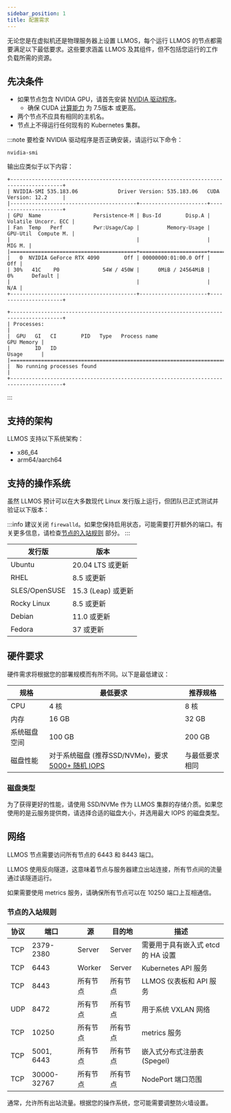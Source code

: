 ```yaml
---
sidebar_position: 1
title: 配置需求
---
```


无论您是在虚拟机还是物理服务器上设置 LLMOS，每个运行 LLMOS 的节点都需要满足以下最低要求。这些要求涵盖 LLMOS 及其组件，但不包括您运行的工作负载所需的资源。

## 先决条件

- 如果节点包含 NVIDIA GPU，请首先安装 [NVIDIA 驱动程序](https://docs.nvidia.com/datacenter/tesla/driver-installation-guide/index.html)。
    - 确保 CUDA [计算能力](https://developer.nvidia.com/cuda-gpus) 为 7.5版本 或更高。
- 两个节点不应具有相同的主机名。
- 节点上不得运行任何现有的 Kubernetes 集群。

:::note
要检查 NVIDIA 驱动程序是否正确安装，请运行以下命令：
```shell
nvidia-smi
```
输出应类似于以下内容：
```
+---------------------------------------------------------------------------------------+
| NVIDIA-SMI 535.183.06             Driver Version: 535.183.06   CUDA Version: 12.2     |
|-----------------------------------------+----------------------+----------------------+
| GPU  Name                 Persistence-M | Bus-Id        Disp.A | Volatile Uncorr. ECC |
| Fan  Temp   Perf          Pwr:Usage/Cap |         Memory-Usage | GPU-Util  Compute M. |
|                                         |                      |               MIG M. |
|=========================================+======================+======================|
|   0  NVIDIA GeForce RTX 4090        Off | 00000000:01:00.0 Off |                  Off |
| 30%   41C    P0              54W / 450W |      0MiB / 24564MiB |      0%      Default |
|                                         |                      |                  N/A |
+-----------------------------------------+----------------------+----------------------+

+---------------------------------------------------------------------------------------+
| Processes:                                                                            |
|  GPU   GI   CI        PID   Type   Process name                            GPU Memory |
|        ID   ID                                                             Usage      |
|=======================================================================================|
|  No running processes found                                                           |
+---------------------------------------------------------------------------------------+
```
:::

## 支持的架构

LLMOS 支持以下系统架构：

- x86_64
- arm64/aarch64

## 支持的操作系统

虽然 LLMOS 预计可以在大多数现代 Linux 发行版上运行，但团队已正式测试并验证以下版本：

:::info
建议关闭 `firewalld`。如果您保持启用状态，可能需要打开额外的端口。有关更多信息，请检查[节点的入站规则](#节点的入站规则) 部分。
:::

| 发行版         | 版本            |
|----------------|------------------|
| Ubuntu         | 20.04 LTS 或更新 |
| RHEL           | 8.5 或更新       |
| SLES/OpenSUSE  | 15.3 (Leap) 或更新 |
| Rocky Linux    | 8.5 或更新       |
| Debian         | 11.0 或更新      |
| Fedora         | 37 或更新        |

## 硬件要求

硬件需求将根据您的部署规模而有所不同。以下是最低建议：

| 规格     | 最低要求                                                                                                   | 推荐规格                     |
|--------|--------------------------------------------------------------------------------------------------------|------------------------------|
| CPU    | 4 核                                                                                                    | 8 核                          |
| 内存     | 16 GB                                                                                                  | 32 GB                        |
| 系统磁盘空间 | 100 GB                                                                                                 | 200 GB                       |
| 磁盘性能   | 对于系统磁盘 (推荐SSD/NVMe)，要求 [5000+ 随机 IOPS](https://prog.world/is-storage-speed-suitable-for-etcd-ask-fio/) | 与最低要求相同              |

### 磁盘类型

为了获得更好的性能，请使用 SSD/NVMe 作为 LLMOS 集群的存储介质。如果您使用的是云服务提供商，请选择合适的磁盘大小，并选用最大 IOPS 的磁盘类型。

## 网络

LLMOS 节点需要访问所有节点的 6443 和 8443 端口。

LLMOS 使用反向隧道，这意味着节点与服务器建立出站连接，所有节点间的流量通过该隧道运行。

如果需要使用 metrics 服务，请确保所有节点可以在 10250 端口上互相通信。

### 节点的入站规则

| 协议   | 端口        | 源      | 目的地    | 描述                     |
|--------|-------------|--------|--------|------------------------|
| TCP    | 2379-2380   | Server | Server | 需要用于具有嵌入式 etcd 的 HA 设置 |
| TCP    | 6443        | Worker | Server | Kubernetes API 服务      |
| TCP    | 8443        | 所有节点   | 所有节点   | LLMOS 仪表板和 API 服务      |
| UDP    | 8472        | 所有节点   | 所有节点   | 用于系统 VXLAN 网络          |
| TCP    | 10250       | 所有节点   | 所有节点   | metrics 服务            |
| TCP    | 5001, 6443  | 所有节点   | 所有节点   | 嵌入式分布式注册表 (Spegel)     |
| TCP    | 30000-32767 | 所有节点   | 所有节点   | NodePort 端口范围          |

通常，允许所有出站流量。根据您的操作系统，您可能需要调整防火墙设置。